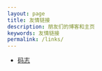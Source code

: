 ```yaml
---
layout: page
title: 友情链接
description: 朋友们的博客和主页
keywords: 友情链接
permalink: /links/
---
```


* [码志](http://mazhuang.org)
